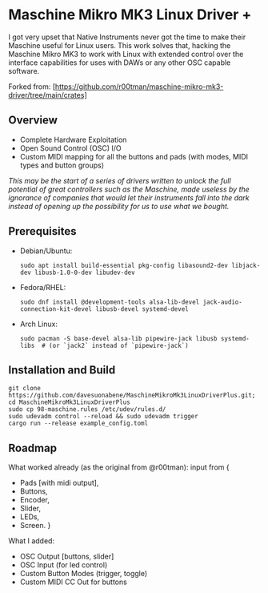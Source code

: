 # Maschine Mikro MK3 Linux Driver +
I got very upset that Native Instruments never got the time to make their Maschine useful for Linux users.
This work solves that, hacking the Maschine Mikro MK3 to work with Linux with extended control over the interface capabilities for uses with DAWs or any other OSC capable software.

Forked from: [https://github.com/r00tman/maschine-mikro-mk3-driver/tree/main/crates]

## Overview

- Complete Hardware Exploitation
- Open Sound Control (OSC) I/O
- Custom MIDI mapping for all the buttons and pads (with modes, MIDI types and button groups)

*This may be the start of a series of drivers written to unlock the full potential of great controllers such as the Maschine, made useless by the ignorance of companies that would let their instruments fall into the dark instead of opening up the possibility for us to use what we bought.*

## Prerequisites

- Debian/Ubuntu:
  ```
  sudo apt install build-essential pkg-config libasound2-dev libjack-dev libusb-1.0-0-dev libudev-dev
  ```
- Fedora/RHEL:
  ```
  sudo dnf install @development-tools alsa-lib-devel jack-audio-connection-kit-devel libusb-devel systemd-devel
  ```
- Arch Linux:
  ```
  sudo pacman -S base-devel alsa-lib pipewire-jack libusb systemd-libs  # (or `jack2` instead of `pipewire-jack`)
  ``` 

## Installation and Build

```shell
git clone https://github.com/davesuonabene/MaschineMikroMk3LinuxDriverPlus.git; cd MaschineMikroMk3LinuxDriverPlus
sudo cp 98-maschine.rules /etc/udev/rules.d/
sudo udevadm control --reload && sudo udevadm trigger
cargo run --release example_config.toml
```

## Roadmap

What worked already (as the original from @r00tman):
input from {
 - Pads [with midi output],
 - Buttons,
 - Encoder,
 - Slider,
 - LEDs,
 - Screen.
}

What I added:
 - OSC Output [buttons, slider]
 - OSC Input (for led control)
 - Custom Button Modes (trigger, toggle)
 - Custom MIDI CC Out for buttons
